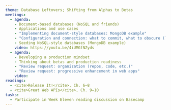 ```yaml
---
theme: Database Leftovers; Shifting from Alphas to Betas
meetings:
  - agenda:
    - Document-based databases (NoSQL and friends)
    - Applications and use cases
    - "Implementing document-style databases: MongoDB example"
    - "Configuration and connection: what to commit, what to obscure (`ENV` variables)"
    - Seeding NoSQL-style databases (MongoDB example)
    video: https://youtu.be/4iUMGfNZyds
  - agenda:
    - Developing a production mindset
    - Thinking about betas and production readiness
    - "Review request: organization (repos, code, etc.)"
    - "Review request: progressive enhancement in web apps"
    video:
readings:
  - <cite>Release It!</cite>, Ch. 6–8
  - <cite>Great Web APIs</cite>, Ch. 9–10
tasks:
  - Participate in Week Eleven reading discussion on Basecamp
---
```

